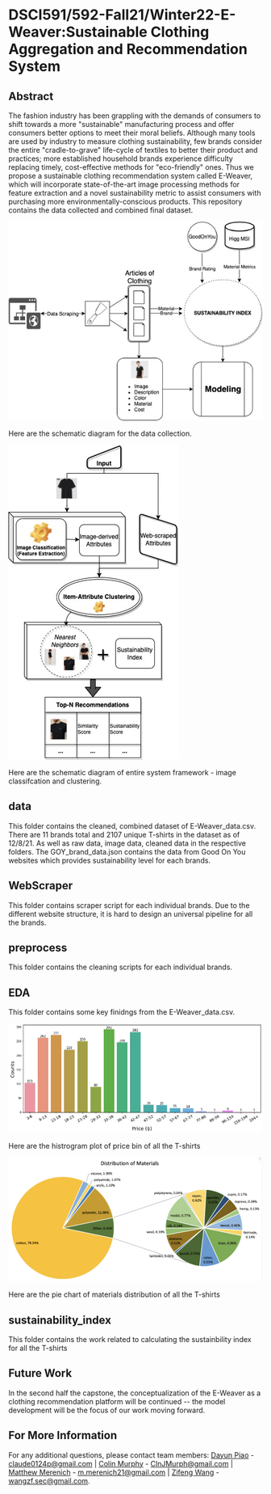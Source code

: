 # DSCI591/592-Fall21/Winter22-E-Weaver:Sustainable Clothing Aggregation and Recommendation System

## Abstract

The fashion industry has been grappling with the demands of consumers to shift towards a more "sustainable" manufacturing process and offer consumers better options to meet their moral beliefs. Although many tools are used by industry to measure clothing sustainability, few brands consider the entire "cradle-to-grave" life-cycle of textiles to better their product and practices;  more established household brands experience difficulty replacing timely, cost-effective methods for "eco-friendly" ones. Thus we propose a sustainable clothing recommendation system called E-Weaver, which will incorporate state-of-the-art image processing methods for feature extraction and a novel sustainability metric to assist consumers with purchasing more environmentally-conscious products. This repository contains the data collected and combined final dataset.

![dataPipline](Misc/Scraping_diagram.jpg)

Here are the schematic diagram for the data collection.

![systemFramework](Misc/e-weaver_v2.jpg)

Here are the schematic diagram of entire system framework - image classifcation and clustering.

## data

This folder contains the cleaned, combined dataset of E-Weaver_data.csv. There are 11 brands total and 2107 unique T-shirts in the dataset as of 12/8/21. As well as raw data, image data, cleaned data in the respective folders. The GOY_brand_data.json contains the data from Good On You websites which provides sustainability level for each brands.

## WebScraper

This folder contains scraper script for each individual brands. Due to the different website structure, it is hard to design an universal pipeline for all the brands.

## preprocess

This folder contains the cleaning scripts for each individual brands.

## EDA 

This folder contains some key finidngs from the E-Weaver_data.csv. 

![priceHist](Misc/price_hist.jpg)

Here are the histrogram plot of price bin of all the T-shirts

![materialPie](Misc/material_pie.png)

Here are the pie chart of materials distribution of all the T-shirts

## sustainability_index

This folder contains the work related to calculating the sustainbility index for all the T-shirts

## Future Work

In the second half the capstone, the conceptualization of the E-Weaver as a clothing recommendation platform will be continued -- the model development will be the focus of our work moving forward.

## For More Information

For any additional questions, please contact team members: [Dayun Piao](https://github.com/claude0124) - claude0124p@gmail.com | [Colin Murphy](https://github.com/Curf) - ClnJMurph@gmail.com | [Matthew Merenich](https://github.com/mmerenich21) - m.merenich21@gmail.com | [Zifeng Wang](https://github.com/princepeak) - wangzf.sec@gmail.com.
